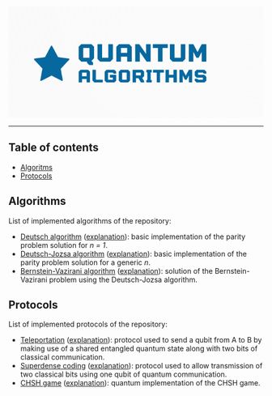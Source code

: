 ![Logo](https://github.com/JustWhit3/quantum-algorithms/blob/main/img/logo.png)

***
## Table of contents

- [Algoritms](#algorithms)
- [Protocols](#protocols)

## Algorithms

List of implemented algorithms of the repository:

- [Deutsch algorithm](https://github.com/JustWhit3/quantum-algorithms/tree/main/algorithms/deutsch) ([explanation](https://learning.quantum-computing.ibm.com/course/fundamentals-of-quantum-algorithms/quantum-query-algorithms#deutschs-algorithm)): basic implementation of the parity problem solution for *n = 1*.
- [Deutsch-Jozsa algorithm](https://github.com/JustWhit3/quantum-algorithms/tree/main/algorithms/deutsch_jozsa) ([explanation](https://learning.quantum-computing.ibm.com/course/fundamentals-of-quantum-algorithms/quantum-query-algorithms#the-deutsch-jozsa-algorithm)): basic implementation of the parity problem solution for a generic *n*.
- [Bernstein-Vazirani algorithm](https://github.com/JustWhit3/quantum-algorithms/tree/main/algorithms/bernstein_vazirani) ([explanation](https://learning.quantum-computing.ibm.com/course/fundamentals-of-quantum-algorithms/quantum-query-algorithms#the-bernstein-vazirani-problem)): solution of the Bernstein-Vazirani problem using the Deutsch-Jozsa algorithm.

## Protocols

List of implemented protocols of the repository:

- [Teleportation](https://github.com/JustWhit3/quantum-algorithms/tree/main/protocols/teleportation) ([explanation](https://learning.quantum-computing.ibm.com/course/basics-of-quantum-information/entanglement-in-action#teleportation)): protocol used to send a qubit from A to B by making use of a shared entangled quantum state along with two bits of classical communication.
- [Superdense coding](https://github.com/JustWhit3/quantum-algorithms/tree/main/protocols/superdense_coding) ([explanation](https://learning.quantum-computing.ibm.com/course/basics-of-quantum-information/entanglement-in-action#superdense-coding)): protocol used to allow transmission of two classical bits using one qubit of quantum communication.
- [CHSH game](https://github.com/JustWhit3/quantum-algorithms/tree/main/protocols/chsh_game) ([explanation](https://learning.quantum-computing.ibm.com/course/basics-of-quantum-information/entanglement-in-action#the-chsh-game)): quantum implementation of the CHSH game.